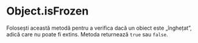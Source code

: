 # Object.isFrozen

Folosești această metodă pentru a verifica dacă un obiect este „înghețat”, adică care nu poate fi extins.
Metoda returnează `true` sau `false`.

